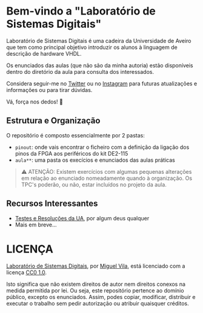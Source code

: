 # Bem-vindo a "Laboratório de Sistemas Digitais"

Laboratório de Sistemas Digitais é uma cadeira da Universidade de Aveiro que tem como principal objetivo introduzir os alunos à linguagem de descrição de hardware VHDL.

Os enunciados das aulas (que não são da minha autoria) estão disponíveis dentro do diretório da aula para consulta dos interessados.

Considera seguir-me no [Twitter](https://twitter.com/miguelviladev) ou no [Instagram](https://www.instagram.com/miguelviladev/) para futuras atualizações e informações ou para tirar dúvidas.

Vá, força nos dedos! 🚀

## Estrutura e Organização

O repositório é composto essencialmente por 2 pastas:

- `pinout`: onde vais encontrar o ficheiro com a definição da ligação dos pinos da FPGA aos periféricos do kit DE2-115
- `aula**`: uma pasta os execícios e enunciados das aulas práticas

> ⚠️ ATENÇÃO: Existem exercícios com algumas pequenas alterações em relação ao enunciado nomeadamente quando à organização. Os TPC's poderão, ou não, estar incluídos no projeto da aula.

## Recursos Interessantes

- [Testes e Resoluções da UA](https://www.youtube.com/watch?v=iik25wqIuFo), por algum deus qualquer
- Mais em breve...

# LICENÇA

[Laboratório de Sistemas Digitais](https://github.com/miguelviladev/lsd), por [Miguel Vila](https://github.com/miguelviladev), está licenciado com a licença [CC0 1.0](LICENSE).

Isto significa que não existem direitos de autor nem direitos conexos na medida permitida por lei. Ou seja, este repositório pertence ao domínio público, excepto os enunciados. Assim, podes copiar, modificar, distribuir e executar o trabalho sem pedir autorização ou atribuir quaisquer créditos.
